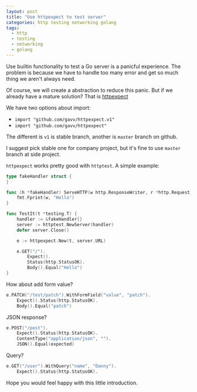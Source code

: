 ```yaml
---
layout: post
title: "Use httpexpect to test server"
categories: http testing networking golang
tags:
  - http
  - testing
  - networking
  - golang
---
```


Use builtin functionality to test a Go server is a panicful experience.
The problem is because we have to handle too many error and get so much thing we aren't always need.

Of course, we will create a abstraction to reduce this panic.
But if we already have a mature solution? That is [httpexpect](https://github.com/gavv/httpexpect)

We have two options about import:
- `import "github.com/gavv/httpexpect.v1"`
- `import "github.com/gavv/httpexpect"`

The different is `v1` is stable branch, another is `master` branch on github.

I suggest pick stable one for company project, but it's fine to use `master` branch at side project.

`httpexpect` works pretty good with `httptest`. A simple example:
```go
type fakeHandler struct {
}

func (h *fakeHandler) ServeHTTP(w http.ResponseWriter, r *http.Request) {
	fmt.Fprint(w, "Hello")
}

func TestIt(t *testing.T) {
	handler := &fakeHandler{}
	server := httptest.NewServer(handler)
	defer server.Close()

	e := httpexpect.New(t, server.URL)

	e.GET("/").
		Expect().
		Status(http.StatusOK).
		Body().Equal("Hello")
}
```

How about add form value?

```go
e.PATCH("/test/patch").WithFormField("value", "patch").
	Expect().Status(http.StatusOK).
	Body().Equal("patch")
```

JSON response?

```go
e.POST("/post").
	Expect().Status(http.StatusOK).
	ContentType("application/json", "").
	JSON().Equal(expected)
```

Query?

```go
e.GET("/user").WithQuery("name", "Danny").
	Expect().Status(http.StatusOK).
```

Hope you would feel happy with this little introduction.

